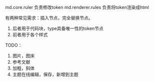 <!--
 * @file
-->
md.core.ruler 负责修改token
md.renderer.rules 负责将token渲染成html

有两种常见需求：插入节点，完全替换节点。
1. 后者用于代码块，type具备唯一性的token节点
2. 前者用于各个样式

TODO：
1. 图片，图床
2. 参考文献
3. 加粗，斜体
4. 主题在线编辑，保存，新增到主题
